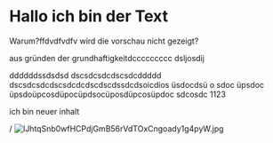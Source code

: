 # Hallo ich bin der Text


Warum?ffdvdfvdfv
wird die vorschau nicht gezeigt?

aus gründen der grundhaftigkeitdccccccccc
dsljosdij

ddddddssdsdsd
dscsdcsdcdscsdcddddd
dscsdcsdcdscsdcdcdscdscdssdcdsoicdios
üsdocdsü
o
sdoc
üpsdoc
üpsdoüpcosdüpocüpdsocüposdüpcosüpdoc
sdcosdc
1123

ich bin neuer inhalt

/
![lJhtqSnb0wfHCPdjGmB56rVdTOxCngoady1g4pyW.jpg](/lJhtqSnb0wfHCPdjGmB56rVdTOxCngoady1g4pyW.jpg)
